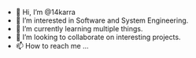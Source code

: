 - 👋 Hi, I’m @14karra
- 👀 I’m interested in Software and System Engineering.
- 🌱 I’m currently learning multiple things.
- 💞️ I’m looking to collaborate on interesting projects.
- 📫 How to reach me ...

<!---
14karra/14karra is a ✨ special ✨ repository because its `README.md` (this file) appears on your GitHub profile.
You can click the Preview link to take a look at your changes.
--->
